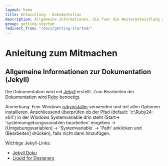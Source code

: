 ```yaml
---
layout: home
title: Entwicklung - Dokumentation
description: Allgemeine Informationen, die fuer die Weiterentwicklung an der Dokumentation notwendig sind.
group: getting-started
redirect_from: "/docs/getting-started/"
---
```


# Anleitung zum Mitmachen

## Allgemeine Informationen zur Dokumentation (Jekyll)
Die Dokumentation wird mit [Jekyll](https://jekyllrb.com/) erstellt.
Zum Bearbeiten der Dokumentation wird [Ruby](https://www.ruby-lang.org/en/downloads/) benoetigt.

Anmerkung: Fuer Windows [rubyinstaller](https://rubyinstaller.org/) verwenden und mit allen Optionen installieren. Anschliessend überprüfen ob der Pfad (default: 'c:\Ruby24-x64') in der Windows Systemvariable drin steht (Start-> 'systemumgebungsvariablen bearbeiten' eingeben -> [Umgebungsvariablen] -> 'Systemvariable' -> 'Path' anklicken und [Bearbeiten] drücken), falls nicht dann hinzufügen.

Wichtige Jekyll-Links:
* [Jekyll Doku](https://jekyllrb.com/docs/home/)
* [Liquid for Designers](https://github.com/Shopify/liquid/wiki/liquid-for-designers)
